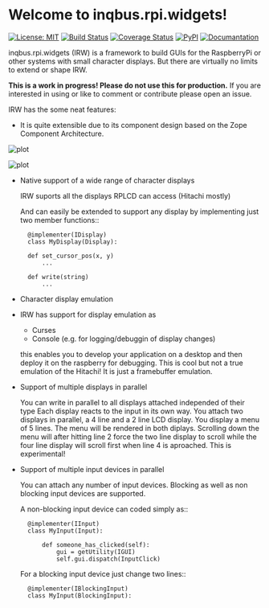 Welcome to inqbus.rpi.widgets!
==============================
[![License: MIT](https://img.shields.io/badge/License-MIT-green.svg)](https://opensource.org/licenses/MIT)
[![Build Status](https://travis-ci.org/Inqbus/rpi_widgets.svg?branch=master)](https://travis-ci.org/Inqbus/rpi_widgets)
[![Coverage Status](https://coveralls.io/repos/github/Inqbus/rpi_widgets/badge.svg?branch=master)](https://coveralls.io/github/Inqbus/rpi_widgets?branch=master)
[![PyPI](https://img.shields.io/pypi/v/rpi_widgets)](https://pypi.org/project/rpi_widgets/)
[![Documantation](https://img.shields.io/readthedocs/rpi_widgets.svg)](https://rpi_widgets.readthedocs.io/en/latest/)

inqbus.rpi.widgets (IRW) is a framework to build GUIs for the RaspberryPi or other systems with small character displays.
But there are virtually no limits to extend or shape IRW.

**This is a work in progress! Please do not use this for production.**
If you are interested in using or like to comment or contribute please open an issue.


IRW has the some neat features:

 * It is quite extensible due to its component design based on the Zope Component Architecture.


![plot](../master/doc/source/diagram_input.png)

![plot](../master/doc/source/diagram_output.png)


 * Native support of a wide range of character displays

     IRW suports all the displays RPLCD can access (Hitachi mostly)

     And can easily be extended to support any display by implementing just two member functions::

         @implementer(IDisplay)
         class MyDisplay(Display):

         def set_cursor_pos(x, y)
             ...

         def write(string)
             ...

 * Character display emulation
  - IRW has support for display emulation as
    * Curses
    * Console (e.g. for logging/debuggin of display changes)

    this enables you to develop your application on a desktop and then deploy it on the raspberry for debugging.
    This is cool but not a true emulation of the Hitachi! It is just a framebuffer emulation.

 * Support of multiple displays in parallel

     You can write in parallel to all displays attached independed of their type
     Each display reacts to the input in its own way. 
     You attach two displays in parallel, a 4 line and a 2 line LCD display. You display a menu of 5 lines. The menu will be rendered in both diplays. Scrolling down the menu will after hitting line 2 force the two line display to scroll while the four line display will scroll first when line 4 is aproached. This is experimental!

 * Support of multiple input devices in parallel

     You can attach any number of input devices.
     Blocking as well as non blocking input devices are supported.

     A non-blocking input device can coded simply as::

         @implementer(IInput)
         class MyInput(Input):

             def someone_has_clicked(self):
                 gui = getUtility(IGUI)
                 self.gui.dispatch(InputClick)

     For a blocking input device just change two lines::

         @implementer(IBlockingInput)
         class MyInput(BlockingInput):
